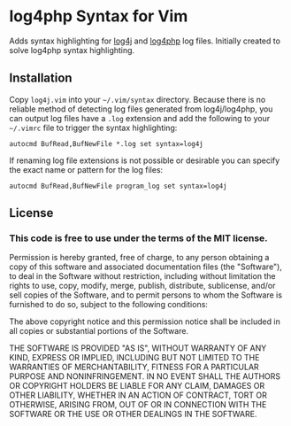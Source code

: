 # log4php Syntax for Vim

Adds syntax highlighting for [log4j](http://logging.apache.org/log4j/) and
[log4php](http://logging.apache.org/log4php/) log files. Initially created to
solve log4php syntax highlighting.

## Installation

Copy `log4j.vim` into your `~/.vim/syntax` directory. Because there is no
reliable method of detecting log files generated from log4j/log4php, you can
output log files have a `.log` extension and add the following to your
`~/.vimrc` file to trigger the syntax highlighting:

    autocmd BufRead,BufNewFile *.log set syntax=log4j

If renaming log file extensions is not possible or desirable you can specify
the exact name or pattern for the log files:

    autocmd BufRead,BufNewFile program_log set syntax=log4j

## License

### This code is free to use under the terms of the MIT license.

Permission is hereby granted, free of charge, to any person obtaining
a copy of this software and associated documentation files (the
"Software"), to deal in the Software without restriction, including
without limitation the rights to use, copy, modify, merge, publish,
distribute, sublicense, and/or sell copies of the Software, and to
permit persons to whom the Software is furnished to do so, subject to
the following conditions:

The above copyright notice and this permission notice shall be included
in all copies or substantial portions of the Software.

THE SOFTWARE IS PROVIDED "AS IS", WITHOUT WARRANTY OF ANY KIND,
EXPRESS OR IMPLIED, INCLUDING BUT NOT LIMITED TO THE WARRANTIES OF
MERCHANTABILITY, FITNESS FOR A PARTICULAR PURPOSE AND NONINFRINGEMENT.
IN NO EVENT SHALL THE AUTHORS OR COPYRIGHT HOLDERS BE LIABLE FOR ANY
CLAIM, DAMAGES OR OTHER LIABILITY, WHETHER IN AN ACTION OF CONTRACT,
TORT OR OTHERWISE, ARISING FROM, OUT OF OR IN CONNECTION WITH THE
SOFTWARE OR THE USE OR OTHER DEALINGS IN THE SOFTWARE.
